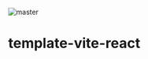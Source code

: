 ![master](https://github.com/souzaramon/template-vite-react/actions/workflows/cd.yml/badge.svg)

# template-vite-react
